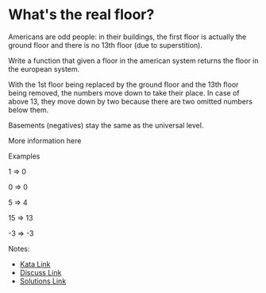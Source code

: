# What's the real floor?

Americans are odd people: in their buildings, the first floor is actually the ground floor and there is no 13th floor (due to superstition).

Write a function that given a floor in the american system returns the floor in the european system.

With the 1st floor being replaced by the ground floor and the 13th floor being removed, the numbers move down to take their place. In case of above 13, they move down by two because there are two omitted numbers below them.

Basements (negatives) stay the same as the universal level.

More information here

Examples

1  =>  0 

0  =>  0

5  =>  4

15  =>  13

-3  =>  -3

Notes:

- [Kata Link](https://www.codewars.com/kata/574b3b1599d8f897470018f6)
- [Discuss Link](https://www.codewars.com/kata/574b3b1599d8f897470018f6/discuss)
- [Solutions Link](https://www.codewars.com/kata/574b3b1599d8f897470018f6/solutions)
